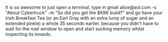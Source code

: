 It is so awesome to just open a terminal, type in gmail alice\@aol.com -s
"About Cybertruck" -m "So did you get the $69K build?" and go have your
Irish Breakfast Tea (or an Earl Gray with an extra lump of sugar and an
extended pinkie) a whole 35 seconds earlier, because you didn't have to
wait for the mail window to open and start sucking memory whilst inspecting
its innards.
